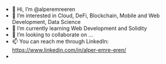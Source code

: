 - 👋 Hi, I’m @alperemreeren
- 👀 I’m interested in Cloud, DeFi, Blockchain, Mobile and Web Development, Data Science
- 🌱 I’m currently learning Web Development and Solidity
- 💞️ I’m looking to collaborate on ...
- 📫 You can reach me through LinkedIn: https://www.linkedin.com/in/alper-emre-eren/
- 
<!---
alperemreeren/alperemreeren is a ✨ special ✨ repository because its `README.md` (this file) appears on your GitHub profile.
You can click the Preview link to take a look at your changes.
--->
